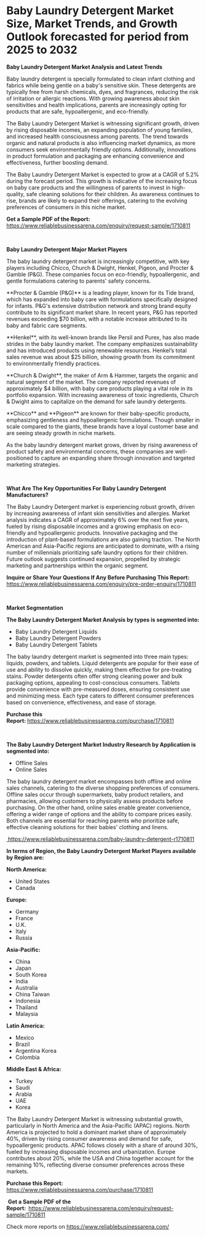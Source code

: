<p><h1>Baby Laundry Detergent Market Size, Market Trends, and Growth Outlook forecasted for period from 2025 to 2032</h1></p><p><strong>Baby Laundry Detergent Market Analysis and Latest Trends</strong></p>
<p><p>Baby laundry detergent is specially formulated to clean infant clothing and fabrics while being gentle on a baby's sensitive skin. These detergents are typically free from harsh chemicals, dyes, and fragrances, reducing the risk of irritation or allergic reactions. With growing awareness about skin sensitivities and health implications, parents are increasingly opting for products that are safe, hypoallergenic, and eco-friendly.</p><p>The Baby Laundry Detergent Market is witnessing significant growth, driven by rising disposable incomes, an expanding population of young families, and increased health consciousness among parents. The trend towards organic and natural products is also influencing market dynamics, as more consumers seek environmentally friendly options. Additionally, innovations in product formulation and packaging are enhancing convenience and effectiveness, further boosting demand.</p><p>The Baby Laundry Detergent Market is expected to grow at a CAGR of 5.2% during the forecast period. This growth is indicative of the increasing focus on baby care products and the willingness of parents to invest in high-quality, safe cleaning solutions for their children. As awareness continues to rise, brands are likely to expand their offerings, catering to the evolving preferences of consumers in this niche market.</p></p>
<p><strong>Get a Sample PDF of the Report:&nbsp;</strong> <a href="https://www.reliablebusinessarena.com/enquiry/request-sample/1710811?utm_campaign=2805&utm_medium=2&utm_source=Github&utm_content=ia&utm_term=27032025&utm_id=baby-laundry-detergent">https://www.reliablebusinessarena.com/enquiry/request-sample/1710811</a></p>
<p>&nbsp;</p>
<p><strong>Baby Laundry Detergent Major Market Players</strong></p>
<p><p>The baby laundry detergent market is increasingly competitive, with key players including Chicco, Church & Dwight, Henkel, Pigeon, and Procter & Gamble (P&G). These companies focus on eco-friendly, hypoallergenic, and gentle formulations catering to parents' safety concerns.</p><p>**Procter & Gamble (P&G)** is a leading player, known for its Tide brand, which has expanded into baby care with formulations specifically designed for infants. P&G's extensive distribution network and strong brand equity contribute to its significant market share. In recent years, P&G has reported revenues exceeding $70 billion, with a notable increase attributed to its baby and fabric care segments.</p><p>**Henkel**, with its well-known brands like Persil and Purex, has also made strides in the baby laundry market. The company emphasizes sustainability and has introduced products using renewable resources. Henkel’s total sales revenue was about $25 billion, showing growth from its commitment to environmentally friendly practices.</p><p>**Church & Dwight**, the maker of Arm & Hammer, targets the organic and natural segment of the market. The company reported revenues of approximately $4 billion, with baby care products playing a vital role in its portfolio expansion. With increasing awareness of toxic ingredients, Church & Dwight aims to capitalize on the demand for safe laundry detergents.</p><p>**Chicco** and **Pigeon** are known for their baby-specific products, emphasizing gentleness and hypoallergenic formulations. Though smaller in scale compared to the giants, these brands have a loyal customer base and are seeing steady growth in niche markets.</p><p>As the baby laundry detergent market grows, driven by rising awareness of product safety and environmental concerns, these companies are well-positioned to capture an expanding share through innovation and targeted marketing strategies.</p></p>
<p>&nbsp;</p>
<p><strong>What Are The Key Opportunities For Baby Laundry Detergent Manufacturers?</strong></p>
<p><p>The Baby Laundry Detergent market is experiencing robust growth, driven by increasing awareness of infant skin sensitivities and allergies. Market analysis indicates a CAGR of approximately 6% over the next five years, fueled by rising disposable incomes and a growing emphasis on eco-friendly and hypoallergenic products. Innovative packaging and the introduction of plant-based formulations are also gaining traction. The North American and Asia-Pacific regions are anticipated to dominate, with a rising number of millennials prioritizing safe laundry options for their children. Future outlook suggests continued expansion, propelled by strategic marketing and partnerships within the organic segment.</p></p>
<p><strong>Inquire or Share Your Questions If Any Before Purchasing This Report:</strong> <a href="https://www.reliablebusinessarena.com/enquiry/pre-order-enquiry/1710811?utm_campaign=2805&utm_medium=2&utm_source=Github&utm_content=ia&utm_term=27032025&utm_id=baby-laundry-detergent">https://www.reliablebusinessarena.com/enquiry/pre-order-enquiry/1710811</a></p>
<p>&nbsp;</p>
<p><strong>Market Segmentation</strong></p>
<p><strong>The Baby Laundry Detergent Market Analysis by types is segmented into:</strong></p>
<p><ul><li>Baby Laundry Detergent Liquids</li><li>Baby Laundry Detergent Powders</li><li>Baby Laundry Detergent Tablets</li></ul></p>
<p><p>The baby laundry detergent market is segmented into three main types: liquids, powders, and tablets. Liquid detergents are popular for their ease of use and ability to dissolve quickly, making them effective for pre-treating stains. Powder detergents often offer strong cleaning power and bulk packaging options, appealing to cost-conscious consumers. Tablets provide convenience with pre-measured doses, ensuring consistent use and minimizing mess. Each type caters to different consumer preferences based on convenience, effectiveness, and ease of storage.</p></p>
<p><strong>Purchase this Report:&nbsp;</strong><a href="https://www.reliablebusinessarena.com/purchase/1710811?utm_campaign=2805&utm_medium=2&utm_source=Github&utm_content=ia&utm_term=27032025&utm_id=baby-laundry-detergent">https://www.reliablebusinessarena.com/purchase/1710811</a></p>
<p>&nbsp;</p>
<p><strong>The Baby Laundry Detergent Market Industry Research by Application is segmented into:</strong></p>
<p><ul><li>Offline Sales</li><li>Online Sales</li></ul></p>
<p><p>The baby laundry detergent market encompasses both offline and online sales channels, catering to the diverse shopping preferences of consumers. Offline sales occur through supermarkets, baby product retailers, and pharmacies, allowing customers to physically assess products before purchasing. On the other hand, online sales enable greater convenience, offering a wider range of options and the ability to compare prices easily. Both channels are essential for reaching parents who prioritize safe, effective cleaning solutions for their babies' clothing and linens.</p></p>
<p><a href="https://www.reliablebusinessarena.com/baby-laundry-detergent-r1710811?utm_campaign=2805&utm_medium=2&utm_source=Github&utm_content=ia&utm_term=27032025&utm_id=baby-laundry-detergent">&nbsp;https://www.reliablebusinessarena.com/baby-laundry-detergent-r1710811</a></p>
<p><strong>In terms of Region, the Baby Laundry Detergent Market Players available by Region are:</strong></p>
<p>
    <p> <strong> North America: </strong>
        <ul>
            <li>United States</li>
            <li>Canada</li>
        </ul>
        </p> 
    <p> <strong> Europe: </strong>
        <ul>
            <li>Germany</li>
            <li>France</li>
            <li>U.K.</li>
            <li>Italy</li>
            <li>Russia</li>
        </ul>
        </p> 
    <p> <strong> Asia-Pacific: </strong>
        <ul>
            <li>China</li>
            <li>Japan</li>
            <li>South Korea</li>
            <li>India</li>
            <li>Australia</li>
            <li>China Taiwan</li>
            <li>Indonesia</li>
            <li>Thailand</li>
            <li>Malaysia</li>
        </ul>
        </p> 
    <p> <strong> Latin America: </strong>
        <ul>
            <li>Mexico</li>
            <li>Brazil</li>
            <li>Argentina Korea</li>
            <li>Colombia</li>
        </ul>
        </p> 
    <p> <strong> Middle East & Africa: </strong>
        <ul>
            <li>Turkey</li>
            <li>Saudi</li>
            <li>Arabia</li>
            <li>UAE</li>
            <li>Korea</li>
        </ul>
    </p>
    </p>
<p><p>The Baby Laundry Detergent Market is witnessing substantial growth, particularly in North America and the Asia-Pacific (APAC) regions. North America is projected to hold a dominant market share of approximately 40%, driven by rising consumer awareness and demand for safe, hypoallergenic products. APAC follows closely with a share of around 30%, fueled by increasing disposable incomes and urbanization. Europe contributes about 20%, while the USA and China together account for the remaining 10%, reflecting diverse consumer preferences across these markets.</p></p>
<p><strong>Purchase this Report: </strong><a href="https://www.reliablebusinessarena.com/purchase/1710811?utm_campaign=2805&utm_medium=2&utm_source=Github&utm_content=ia&utm_term=27032025&utm_id=baby-laundry-detergent">https://www.reliablebusinessarena.com/purchase/1710811</a></p>
<p>&nbsp;<strong>Get a Sample PDF of the Report:&nbsp;&nbsp;</strong><a href="https://www.reliablebusinessarena.com/enquiry/request-sample/1710811?utm_campaign=2805&utm_medium=2&utm_source=Github&utm_content=ia&utm_term=27032025&utm_id=baby-laundry-detergent">https://www.reliablebusinessarena.com/enquiry/request-sample/1710811</a></p>
<p><strong></strong></p>
<p>Check more reports on <a href="https://www.reliablebusinessarena.com/?utm_campaign=2805&utm_medium=2&utm_source=Github&utm_content=ia&utm_term=27032025&utm_id=baby-laundry-detergent">https://www.reliablebusinessarena.com/</a></p>